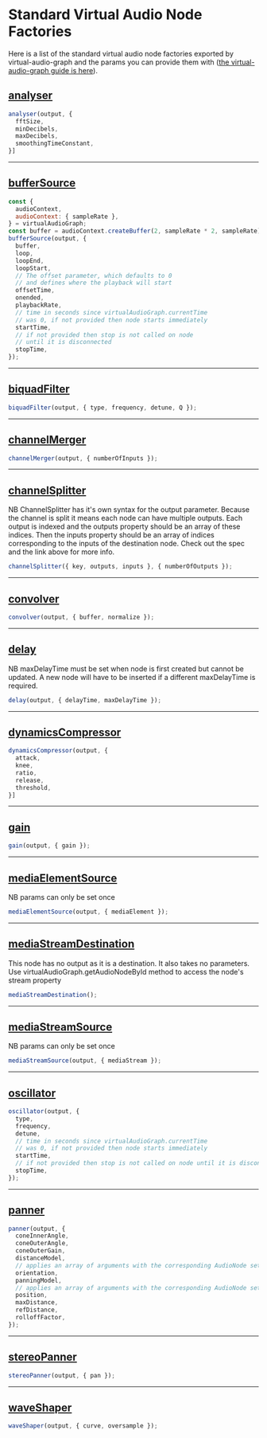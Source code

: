 # Standard Virtual Audio Node Factories

Here is a list of the standard virtual audio node factories exported by virtual-audio-graph and the params you can provide them with ([the virtual-audio-graph guide is here](https://virtual-audio-graph.netlify.app)).

## [analyser](https://developer.mozilla.org/en-US/docs/Web/API/AnalyserNode)

```javascript
analyser(output, {
  fftSize,
  minDecibels,
  maxDecibels,
  smoothingTimeConstant,
}]
```

---

## [bufferSource](https://developer.mozilla.org/en-US/docs/Web/API/AudioBufferSourceNode)

```javascript
const {
  audioContext,
  audioContext: { sampleRate },
} = virtualAudioGraph;
const buffer = audioContext.createBuffer(2, sampleRate * 2, sampleRate);
bufferSource(output, {
  buffer,
  loop,
  loopEnd,
  loopStart,
  // The offset parameter, which defaults to 0
  // and defines where the playback will start
  offsetTime,
  onended,
  playbackRate,
  // time in seconds since virtualAudioGraph.currentTime
  // was 0, if not provided then node starts immediately
  startTime,
  // if not provided then stop is not called on node
  // until it is disconnected
  stopTime,
});
```

---

## [biquadFilter](https://developer.mozilla.org/en-US/docs/Web/API/BiquadFilterNode)

```javascript
biquadFilter(output, { type, frequency, detune, Q });
```

---

## [channelMerger](https://developer.mozilla.org/en-US/docs/Web/API/ChannelMergerNode)

```javascript
channelMerger(output, { numberOfInputs });
```

---

## [channelSplitter](https://developer.mozilla.org/en-US/docs/Web/API/ChannelSplitterNode)

NB ChannelSplitter has it's own syntax for the output parameter. Because the channel is split it means each node can have multiple outputs. Each output is indexed and the outputs property should be an array of these indices. Then the inputs property should be an array of indices corresponding to the inputs of the destination node. Check out the spec and the link above for more info.

```javascript
channelSplitter({ key, outputs, inputs }, { numberOfOutputs });
```

---

## [convolver](https://developer.mozilla.org/en-US/docs/Web/API/ConvolverNode)

```javascript
convolver(output, { buffer, normalize });
```

---

## [delay](https://developer.mozilla.org/en-US/docs/Web/API/DelayNode)

NB maxDelayTime must be set when node is first created but cannot be updated. A new node will have to be inserted if a different maxDelayTime is required.

```javascript
delay(output, { delayTime, maxDelayTime });
```

---

## [dynamicsCompressor](https://developer.mozilla.org/en-US/docs/Web/API/DynamicsCompressorNode)

```javascript
dynamicsCompressor(output, {
  attack,
  knee,
  ratio,
  release,
  threshold,
}]
```

---

## [gain](https://developer.mozilla.org/en-US/docs/Web/API/GainNode)

```javascript
gain(output, { gain });
```

---

## [mediaElementSource](https://developer.mozilla.org/en-US/docs/Web/API/MediaElementAudioSourceNode)

NB params can only be set once

```javascript
mediaElementSource(output, { mediaElement });
```

---

## [mediaStreamDestination](https://developer.mozilla.org/en-US/docs/Web/API/MediaStreamAudioDestinationNode)

This node has no output as it is a destination. It also takes no parameters. Use virtualAudioGraph.getAudioNodeById method to access the node's stream property

```javascript
mediaStreamDestination();
```

---

## [mediaStreamSource](https://developer.mozilla.org/en-US/docs/Web/API/MediaStreamAudioSourceNode)

NB params can only be set once

```javascript
mediaStreamSource(output, { mediaStream });
```

---

## [oscillator](https://developer.mozilla.org/en-US/docs/Web/API/OscillatorNode)

```javascript
oscillator(output, {
  type,
  frequency,
  detune,
  // time in seconds since virtualAudioGraph.currentTime
  // was 0, if not provided then node starts immediately
  startTime,
  // if not provided then stop is not called on node until it is disconnected
  stopTime,
});
```

---

## [panner](https://developer.mozilla.org/en-US/docs/Web/API/PannerNode)

```javascript
panner(output, {
  coneInnerAngle,
  coneOuterAngle,
  coneOuterGain,
  distanceModel,
  // applies an array of arguments with the corresponding AudioNode setter:
  orientation,
  panningModel,
  // applies an array of arguments with the corresponding AudioNode setter:
  position,
  maxDistance,
  refDistance,
  rolloffFactor,
});
```

---

## [stereoPanner](https://developer.mozilla.org/en-US/docs/Web/API/StereoPannerNode)

```javascript
stereoPanner(output, { pan });
```

---

## [waveShaper](https://developer.mozilla.org/en-US/docs/Web/API/WaveShaperNode)

```javascript
waveShaper(output, { curve, oversample });
```
